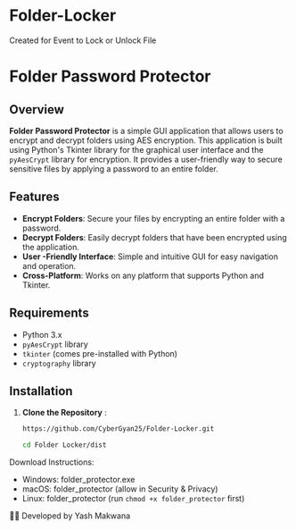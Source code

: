 # Folder-Locker
Created for Event to Lock or Unlock File

# Folder Password Protector

## Overview

**Folder Password Protector** is a simple GUI application that allows users to encrypt and decrypt folders using AES encryption. This application is built using Python's Tkinter library for the graphical user interface and the `pyAesCrypt` library for encryption. It provides a user-friendly way to secure sensitive files by applying a password to an entire folder.

## Features

- **Encrypt Folders**: Secure your files by encrypting an entire folder with a password.
- **Decrypt Folders**: Easily decrypt folders that have been encrypted using the application.
- **User -Friendly Interface**: Simple and intuitive GUI for easy navigation and operation.
- **Cross-Platform**: Works on any platform that supports Python and Tkinter.

## Requirements

- Python 3.x
- `pyAesCrypt` library
- `tkinter` (comes pre-installed with Python)
- `cryptography` library

## Installation

1. **Clone the Repository** :
   ```bash
   https://github.com/CyberGyan25/Folder-Locker.git
   ```
   ```bash
   cd Folder Locker/dist
   ```
Download Instructions:
- Windows: folder_protector.exe
- macOS: folder_protector (allow in Security & Privacy)
- Linux: folder_protector (run `chmod +x folder_protector` first)


👨‍💻 Developed by Yash Makwana



